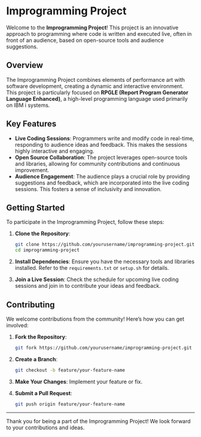 # Improgramming Project

Welcome to the **Improgramming Project**! This project is an innovative approach to programming where code is written and executed live, often in front of an audience, based on open-source tools and audience suggestions.

## Overview

The Improgramming Project combines elements of performance art with software development, creating a dynamic and interactive environment. This project is particularly focused on **RPGLE (Report Program Generator Language Enhanced)**, a high-level programming language used primarily on IBM i systems.

## Key Features

- **Live Coding Sessions**: Programmers write and modify code in real-time, responding to audience ideas and feedback. This makes the sessions highly interactive and engaging.
- **Open Source Collaboration**: The project leverages open-source tools and libraries, allowing for community contributions and continuous improvement.
- **Audience Engagement**: The audience plays a crucial role by providing suggestions and feedback, which are incorporated into the live coding sessions. This fosters a sense of inclusivity and innovation.

## Getting Started

To participate in the Improgramming Project, follow these steps:

1. **Clone the Repository**: 
    ```bash
    git clone https://github.com/yourusername/improgramming-project.git
    cd improgramming-project
    ```

2. **Install Dependencies**: Ensure you have the necessary tools and libraries installed. Refer to the `requirements.txt` or `setup.sh` for details.

3. **Join a Live Session**: Check the schedule for upcoming live coding sessions and join in to contribute your ideas and feedback.

## Contributing

We welcome contributions from the community! Here’s how you can get involved:

1. **Fork the Repository**: 
    ```bash
    git fork https://github.com/yourusername/improgramming-project.git
    ```

2. **Create a Branch**: 
    ```bash
    git checkout -b feature/your-feature-name
    ```

3. **Make Your Changes**: Implement your feature or fix.

4. **Submit a Pull Request**: 
    ```bash
    git push origin feature/your-feature-name
    ```
---

Thank you for being a part of the Improgramming Project! We look forward to your contributions and ideas.
